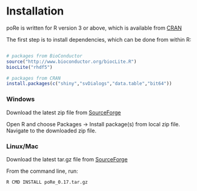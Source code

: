 # Installation

poRe is written for R version 3 or above, which is available from [CRAN](https://cran.r-project.org/)

The first step is to install dependencies, which can be done from within R:

```R

# packages from BioConductor
source("http://www.bioconductor.org/biocLite.R")
biocLite("rhdf5")

# packages from CRAN
install.packages(c("shiny","svDialogs","data.table","bit64"))

```

### Windows
Download the latest zip file from [SourceForge](https://sourceforge.net/projects/rpore/)

Open R and choose Packages -> Install package(s) from local zip file. Navigate to the downloaded zip file.

### Linux/Mac
Download the latest tar.gz file from [SourceForge](https://sourceforge.net/projects/rpore/)

From the command line, run: 

```sh
R CMD INSTALL poRe_0.17.tar.gz
```


